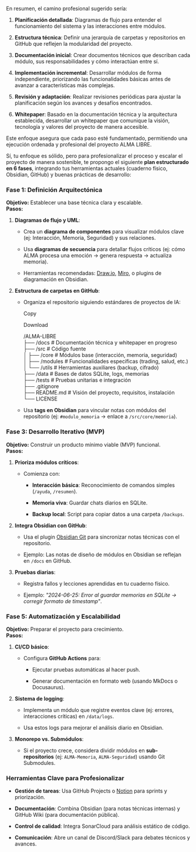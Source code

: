 En resumen, el camino profesional sugerido sería:

1. **Planificación detallada**: Diagramas de flujo para entender el funcionamiento del sistema y las interacciones entre módulos.

2. **Estructura técnica**: Definir una jerarquía de carpetas y repositorios en GitHub que reflejen la modularidad del proyecto.

3. **Documentación inicial**: Crear documentos técnicos que describan cada módulo, sus responsabilidades y cómo interactúan entre sí.

4. **Implementación incremental**: Desarrollar módulos de forma independiente, priorizando las funcionalidades básicas antes de avanzar a características más complejas.

5. **Revisión y adaptación**: Realizar revisiones periódicas para ajustar la planificación según los avances y desafíos encontrados.

6. **Whitepaper**: Basado en la documentación técnica y la arquitectura establecida, desarrollar un whitepaper que comunique la visión, tecnología y valores del proyecto de manera accesible.

Este enfoque asegura que cada paso esté fundamentado, permitiendo una ejecución ordenada y profesional del proyecto ALMA LIBRE.

Sí, tu enfoque es sólido, pero para profesionalizar el proceso y escalar el proyecto de manera sostenible, te propongo el siguiente **plan estructurado en 6 fases**, integrando tus herramientas actuales (cuaderno físico, Obsidian, GitHub) y buenas prácticas de desarrollo:

### **Fase 1: Definición Arquitectónica**

**Objetivo:** Establecer una base técnica clara y escalable.  
**Pasos:**

1. **Diagramas de flujo y UML**:
    
    - Crea un **diagrama de componentes** para visualizar módulos clave (ej: Interacción, Memoria, Seguridad) y sus relaciones.
        
    - Usa **diagramas de secuencia** para detallar flujos críticos (ej: cómo ALMA procesa una emoción → genera respuesta → actualiza memoria).
        
    - Herramientas recomendadas: [Draw.io](https://app.diagrams.net/), [Miro](https://miro.com/), o plugins de diagramación en Obsidian.
        
2. **Estructura de carpetas en GitHub**:
    
    - Organiza el repositorio siguiendo estándares de proyectos de IA:
        
        Copy
        
        Download
        
        /ALMA-LIBRE  
        ├── /docs               # Documentación técnica y whitepaper en progreso  
        ├── /src                # Código fuente  
        │   ├── /core           # Módulos base (interacción, memoria, seguridad)  
        │   ├── /modules        # Funcionalidades específicas (trading, salud, etc.)  
        │   └── /utils          # Herramientas auxiliares (backup, cifrado)  
        ├── /data               # Bases de datos SQLite, logs, memorias  
        ├── /tests              # Pruebas unitarias e integración  
        ├── .gitignore  
        ├── README.md           # Visión del proyecto, requisitos, instalación  
        └── LICENSE  
        
    - Usa **tags en Obsidian** para vincular notas con módulos del repositorio (ej: `#modulo_memoria` → enlace a `/src/core/memoria`).
        


### **Fase 3: Desarrollo Iterativo (MVP)**

**Objetivo:** Construir un producto mínimo viable (MVP) funcional.  
**Pasos:**

1. **Prioriza módulos críticos**:
    
    - Comienza con:
        
        - **Interacción básica**: Reconocimiento de comandos simples (`/ayuda`, `/resumen`).
            
        - **Memoria viva**: Guardar chats diarios en SQLite.
            
        - **Backup local**: Script para copiar datos a una carpeta `/backups`.
            
2. **Integra Obsidian con GitHub**:
    
    - Usa el plugin [Obsidian Git](https://github.com/denolehov/obsidian-git) para sincronizar notas técnicas con el repositorio.
        
    - Ejemplo: Las notas de diseño de módulos en Obsidian se reflejan en `/docs` en GitHub.
        
3. **Pruebas diarias**:
    
    - Registra fallos y lecciones aprendidas en tu cuaderno físico.
        
    - Ejemplo: *"2024-06-25: Error al guardar memorias en SQLite → corregir formato de timestamp"*.
        


### **Fase 5: Automatización y Escalabilidad**

**Objetivo:** Preparar el proyecto para crecimiento.  
**Pasos:**

1. **CI/CD básico**:
    
    - Configura **GitHub Actions** para:
        
        - Ejecutar pruebas automáticas al hacer push.
            
        - Generar documentación en formato web (usando MkDocs o Docusaurus).
            
2. **Sistema de logging**:
    
    - Implementa un módulo que registre eventos clave (ej: errores, interacciones críticas) en `/data/logs`.
        
    - Usa estos logs para mejorar el análisis diario en Obsidian.
        
3. **Monorepo vs. Submódulos**:
    
    - Si el proyecto crece, considera dividir módulos en **sub-repositorios** (ej: `ALMA-Memoria`, `ALMA-Seguridad`) usando Git Submodules.
        


### **Herramientas Clave para Profesionalizar**

- **Gestión de tareas**: Usa GitHub Projects o [Notion](https://www.notion.so/) para sprints y priorización.
    
- **Documentación**: Combina Obsidian (para notas técnicas internas) y GitHub Wiki (para documentación pública).
    
- **Control de calidad**: Integra SonarCloud para análisis estático de código.
    
- **Comunicación**: Abre un canal de Discord/Slack para debates técnicos y avances.
    

